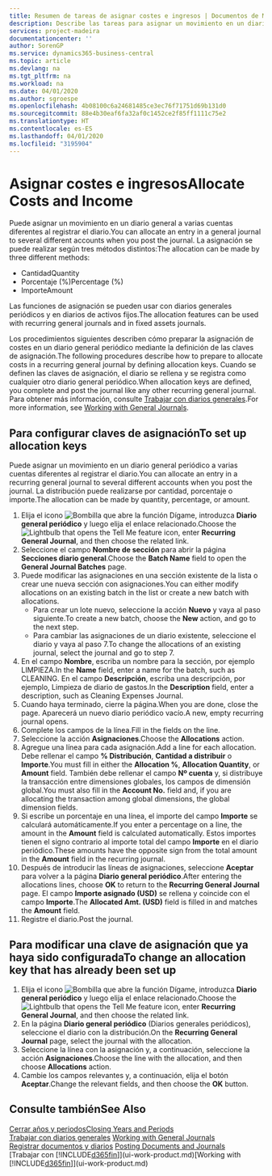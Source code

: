 ```yaml
---
title: Resumen de tareas de asignar costes e ingresos | Documentos de Microsoft
description: Describe las tareas para asignar un movimiento en un diario general a varias cuentas diferentes al registrar el diario.
services: project-madeira
documentationcenter: ''
author: SorenGP
ms.service: dynamics365-business-central
ms.topic: article
ms.devlang: na
ms.tgt_pltfrm: na
ms.workload: na
ms.date: 04/01/2020
ms.author: sgroespe
ms.openlocfilehash: 4b08100c6a24681485ce3ec76f71751d69b131d0
ms.sourcegitcommit: 88e4b30eaf6fa32af0c1452ce2f85ff1111c75e2
ms.translationtype: HT
ms.contentlocale: es-ES
ms.lasthandoff: 04/01/2020
ms.locfileid: "3195904"
---
```

# <a name="allocate-costs-and-income"></a><span data-ttu-id="a982d-103">Asignar costes e ingresos</span><span class="sxs-lookup"><span data-stu-id="a982d-103">Allocate Costs and Income</span></span>
<span data-ttu-id="a982d-104">Puede asignar un movimiento en un diario general a varias cuentas diferentes al registrar el diario.</span><span class="sxs-lookup"><span data-stu-id="a982d-104">You can allocate an entry in a general journal to several different accounts when you post the journal.</span></span> <span data-ttu-id="a982d-105">La asignación se puede realizar según tres métodos distintos:</span><span class="sxs-lookup"><span data-stu-id="a982d-105">The allocation can be made by three different methods:</span></span>

* <span data-ttu-id="a982d-106">Cantidad</span><span class="sxs-lookup"><span data-stu-id="a982d-106">Quantity</span></span>
* <span data-ttu-id="a982d-107">Porcentaje (%)</span><span class="sxs-lookup"><span data-stu-id="a982d-107">Percentage (%)</span></span>
* <span data-ttu-id="a982d-108">Importe</span><span class="sxs-lookup"><span data-stu-id="a982d-108">Amount</span></span>

<span data-ttu-id="a982d-109">Las funciones de asignación se pueden usar con diarios generales periódicos y en diarios de activos fijos.</span><span class="sxs-lookup"><span data-stu-id="a982d-109">The allocation features can be used with recurring general journals and in fixed assets journals.</span></span>
<!--You can also distribute the cost or revenue of a line to an intercompany partner when you post a sales or purchase document. When you post the document, a line will be posted in your general journal, and a corresponding line will be created in the intercompany outbox.-->

<span data-ttu-id="a982d-110">Los procedimientos siguientes describen cómo preparar la asignación de costes en un diario general periódico mediante la definición de las claves de asignación.</span><span class="sxs-lookup"><span data-stu-id="a982d-110">The following procedures describe how to prepare to allocate costs in a recurring general journal by defining allocation keys.</span></span> <span data-ttu-id="a982d-111">Cuando se definen las claves de asignación, el diario se rellena y se registra como cualquier otro diario general periódico.</span><span class="sxs-lookup"><span data-stu-id="a982d-111">When allocation keys are defined, you complete and post the journal like any other recurring general journal.</span></span> <span data-ttu-id="a982d-112">Para obtener más información, consulte [Trabajar con diarios generales](ui-work-general-journals.md).</span><span class="sxs-lookup"><span data-stu-id="a982d-112">For more information, see [Working with General Journals](ui-work-general-journals.md).</span></span>

## <a name="to-set-up-allocation-keys"></a><span data-ttu-id="a982d-113">Para configurar claves de asignación</span><span class="sxs-lookup"><span data-stu-id="a982d-113">To set up allocation keys</span></span>
<span data-ttu-id="a982d-114">Puede asignar un movimiento en un diario general periódico a varias cuentas diferentes al registrar el diario.</span><span class="sxs-lookup"><span data-stu-id="a982d-114">You can allocate an entry in a recurring general journal to several different accounts when you post the journal.</span></span> <span data-ttu-id="a982d-115">La distribución puede realizarse por cantidad, porcentaje o importe.</span><span class="sxs-lookup"><span data-stu-id="a982d-115">The allocation can be made by quantity, percentage, or amount.</span></span>
1. <span data-ttu-id="a982d-116">Elija el icono ![Bombilla que abre la función Dígame](media/ui-search/search_small.png "Dígame qué desea hacer"), introduzca **Diario general periódico** y luego elija el enlace relacionado.</span><span class="sxs-lookup"><span data-stu-id="a982d-116">Choose the ![Lightbulb that opens the Tell Me feature](media/ui-search/search_small.png "Tell me what you want to do") icon, enter **Recurring General Journal**, and then choose the related link.</span></span>
2. <span data-ttu-id="a982d-117">Seleccione el campo **Nombre de sección** para abrir la página **Secciones diario general**.</span><span class="sxs-lookup"><span data-stu-id="a982d-117">Choose the **Batch Name** field to open the **General Journal Batches** page.</span></span>
3. <span data-ttu-id="a982d-118">Puede modificar las asignaciones en una sección existente de la lista o crear une nueva sección con asignaciones.</span><span class="sxs-lookup"><span data-stu-id="a982d-118">You can either modify allocations on an existing batch in the list or create a new batch with allocations.</span></span>
   * <span data-ttu-id="a982d-119">Para crear un lote nuevo, seleccione la acción **Nuevo** y vaya al paso siguiente.</span><span class="sxs-lookup"><span data-stu-id="a982d-119">To create a new batch, choose the **New** action, and go to the next step.</span></span>
   * <span data-ttu-id="a982d-120">Para cambiar las asignaciones de un diario existente, seleccione el diario y vaya al paso 7.</span><span class="sxs-lookup"><span data-stu-id="a982d-120">To change the allocations of an existing journal, select the journal and go to step 7.</span></span>    
4. <span data-ttu-id="a982d-121">En el campo **Nombre**, escriba un nombre para la sección, por ejemplo LIMPIEZA.</span><span class="sxs-lookup"><span data-stu-id="a982d-121">In the **Name** field, enter a name for the batch, such as CLEANING.</span></span> <span data-ttu-id="a982d-122">En el campo **Descripción**, escriba una descripción, por ejemplo, Limpieza de diario de gastos.</span><span class="sxs-lookup"><span data-stu-id="a982d-122">In the **Description** field, enter a description, such as Cleaning Expenses Journal.</span></span>
5. <span data-ttu-id="a982d-123">Cuando haya terminado, cierre la página.</span><span class="sxs-lookup"><span data-stu-id="a982d-123">When you are done, close the page.</span></span> <span data-ttu-id="a982d-124">Aparecerá un nuevo diario periódico vacío.</span><span class="sxs-lookup"><span data-stu-id="a982d-124">A new, empty recurring journal opens.</span></span>
6. <span data-ttu-id="a982d-125">Complete los campos de la línea.</span><span class="sxs-lookup"><span data-stu-id="a982d-125">Fill in the fields on the line.</span></span>
7. <span data-ttu-id="a982d-126">Seleccione la acción **Asignaciones**.</span><span class="sxs-lookup"><span data-stu-id="a982d-126">Choose the **Allocations** action.</span></span>
8. <span data-ttu-id="a982d-127">Agregue una línea para cada asignación.</span><span class="sxs-lookup"><span data-stu-id="a982d-127">Add a line for each allocation.</span></span> <span data-ttu-id="a982d-128">Debe rellenar el campo **% Distribución**, **Cantidad a distribuir** o **Importe**.</span><span class="sxs-lookup"><span data-stu-id="a982d-128">You must fill in either the **Allocation %**, **Allocation Quantity**, or **Amount** field.</span></span> <span data-ttu-id="a982d-129">También debe rellenar el campo **Nº cuenta** y, si distribuye la transacción entre dimensiones globales, los campos de dimensión global.</span><span class="sxs-lookup"><span data-stu-id="a982d-129">You must also fill in the **Account No.** field and, if you are allocating the transaction among global dimensions, the global dimension fields.</span></span>
9. <span data-ttu-id="a982d-130">Si escribe un porcentaje en una línea, el importe del campo **Importe** se calculará automáticamente.</span><span class="sxs-lookup"><span data-stu-id="a982d-130">If you enter a percentage on a line, the amount in the **Amount** field is calculated automatically.</span></span> <span data-ttu-id="a982d-131">Estos importes tienen el signo contrario al importe total del campo **Importe** en el diario periódico.</span><span class="sxs-lookup"><span data-stu-id="a982d-131">These amounts have the opposite sign from the total amount in the **Amount** field in the recurring journal.</span></span>
10. <span data-ttu-id="a982d-132">Después de introducir las líneas de asignaciones, seleccione **Aceptar** para volver a la página **Diario general periódico**.</span><span class="sxs-lookup"><span data-stu-id="a982d-132">After entering the allocations lines, choose **OK** to return to the **Recurring General Journal** page.</span></span> <span data-ttu-id="a982d-133">El campo **Importe asignado (USD)** se rellena y coincide con el campo **Importe**.</span><span class="sxs-lookup"><span data-stu-id="a982d-133">The **Allocated Amt. (USD)** field is filled in and matches the **Amount** field.</span></span>
11. <span data-ttu-id="a982d-134">Registre el diario.</span><span class="sxs-lookup"><span data-stu-id="a982d-134">Post the journal.</span></span>

## <a name="to-change-an-allocation-key-that-has-already-been-set-up"></a><span data-ttu-id="a982d-135">Para modificar una clave de asignación que ya haya sido configurada</span><span class="sxs-lookup"><span data-stu-id="a982d-135">To change an allocation key that has already been set up</span></span>
1. <span data-ttu-id="a982d-136">Elija el icono ![Bombilla que abre la función Dígame](media/ui-search/search_small.png "Dígame qué desea hacer"), introduzca **Diario general periódico** y luego elija el enlace relacionado.</span><span class="sxs-lookup"><span data-stu-id="a982d-136">Choose the ![Lightbulb that opens the Tell Me feature](media/ui-search/search_small.png "Tell me what you want to do") icon, enter **Recurring General Journal**, and then choose the related link.</span></span>
2. <span data-ttu-id="a982d-137">En la página **Diario general periódico** (Diarios generales periódicos), seleccione el diario con la distribución.</span><span class="sxs-lookup"><span data-stu-id="a982d-137">On the **Recurring General Journal** page, select the journal with the allocation.</span></span>
3. <span data-ttu-id="a982d-138">Seleccione la línea con la asignación y, a continuación, seleccione la acción **Asignaciones**.</span><span class="sxs-lookup"><span data-stu-id="a982d-138">Choose the line with the allocation, and then choose **Allocations** action.</span></span>
4. <span data-ttu-id="a982d-139">Cambie los campos relevantes y, a continuación, elija el botón **Aceptar**.</span><span class="sxs-lookup"><span data-stu-id="a982d-139">Change the relevant fields, and then choose the **OK** button.</span></span>

## <a name="see-also"></a><span data-ttu-id="a982d-140">Consulte también</span><span class="sxs-lookup"><span data-stu-id="a982d-140">See Also</span></span>
[<span data-ttu-id="a982d-141">Cerrar años y periodos</span><span class="sxs-lookup"><span data-stu-id="a982d-141">Closing Years and Periods</span></span>](year-close-years-periods.md)  
<span data-ttu-id="a982d-142">[Trabajar con diarios generales](ui-work-general-journals.md)  </span><span class="sxs-lookup"><span data-stu-id="a982d-142">[Working with General Journals](ui-work-general-journals.md)  </span></span>  
<span data-ttu-id="a982d-143">[Registrar documentos y diarios](ui-post-documents-journals.md)  </span><span class="sxs-lookup"><span data-stu-id="a982d-143">[Posting Documents and Journals](ui-post-documents-journals.md)  </span></span>  
<span data-ttu-id="a982d-144">[Trabajar con [!INCLUDE[d365fin](includes/d365fin_md.md)]](ui-work-product.md)</span><span class="sxs-lookup"><span data-stu-id="a982d-144">[Working with [!INCLUDE[d365fin](includes/d365fin_md.md)]](ui-work-product.md)</span></span>
